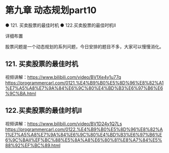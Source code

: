 # 第九章 动态规划part10

● 121. 买卖股票的最佳时机 
● 122.买卖股票的最佳时机II 

 详细布置 

股票问题是一个动态规划的系列问题，今日安排的题目不多，大家可以慢慢消化。

## 121. 买卖股票的最佳时机 
视频讲解：https://www.bilibili.com/video/BV1Xe4y1u77q
https://programmercarl.com/0121.%E4%B9%B0%E5%8D%96%E8%82%A1%E7%A5%A8%E7%9A%84%E6%9C%80%E4%BD%B3%E6%97%B6%E6%9C%BA.html





## 122.买卖股票的最佳时机II  
视频讲解：https://www.bilibili.com/video/BV1D24y1Q7Ls
https://programmercarl.com/0122.%E4%B9%B0%E5%8D%96%E8%82%A1%E7%A5%A8%E7%9A%84%E6%9C%80%E4%BD%B3%E6%97%B6%E6%9C%BAII%EF%BC%88%E5%8A%A8%E6%80%81%E8%A7%84%E5%88%92%EF%BC%89.html  
